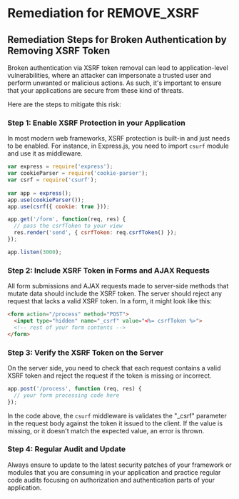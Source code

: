 # Remediation for REMOVE_XSRF

## Remediation Steps for Broken Authentication by Removing XSRF Token

Broken authentication via XSRF token removal can lead to application-level vulnerabilities, where an attacker can impersonate a trusted user and perform unwanted or malicious actions. As such, it's important to ensure that your applications are secure from these kind of threats.

Here are the steps to mitigate this risk:

### Step 1: Enable XSRF Protection in your Application
In most modern web frameworks, XSRF protection is built-in and just needs to be enabled. For instance, in Express.js, you need to import `csurf` module and use it as middleware.
```js
var express = require('express');
var cookieParser = require('cookie-parser');
var csrf = require('csurf');
 
var app = express();
app.use(cookieParser());
app.use(csrf({ cookie: true }));

app.get('/form', function(req, res) {
  // pass the csrfToken to your view
  res.render('send', { csrfToken: req.csrfToken() });
});

app.listen(3000);
```
### Step 2: Include XSRF Token in Forms and AJAX Requests
All form submissions and AJAX requests made to server-side methods that mutate data should include the XSRF token. The server should reject any request that lacks a valid XSRF token. In a form, it might look like this:
```html
<form action="/process" method="POST">
  <input type="hidden" name="_csrf" value="<%= csrfToken %>">
  <!-- rest of your form contents -->
</form>
```
### Step 3: Verify the XSRF Token on the Server
On the server side, you need to check that each request contains a valid XSRF token and reject the request if the token is missing or incorrect.
```js
app.post('/process', function (req, res) {
  // your form processing code here
});
```
In the code above, the `csurf` middleware is validates the "_csrf" parameter in the request body against the token it issued to the client. If the value is missing, or it doesn't match the expected value, an error is thrown.

### Step 4: Regular Audit and Update
Always ensure to update to the latest security patches of your framework or modules that you are consuming in your application and practice regular code audits focusing on authorization and authentication parts of your application.